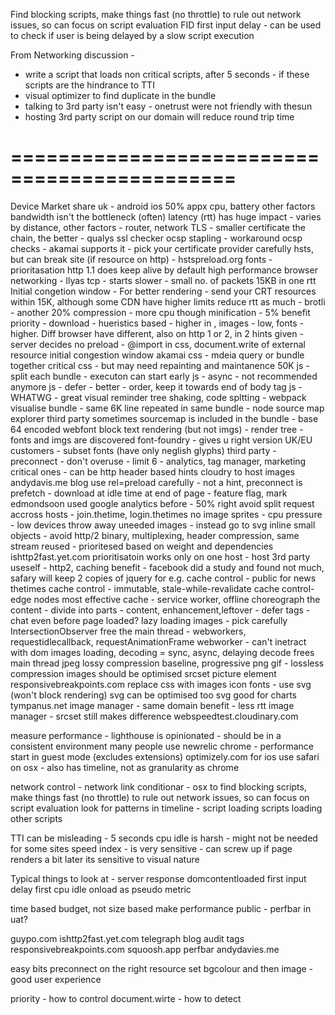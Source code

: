 Find blocking scripts, make things fast (no throttle) to rule out network issues, so can focus on script evaluation
FID first input delay - can be used to check if user is being delayed by a slow script execution

From Networking discussion - 
 - write a script that loads non critical scripts, after 5 seconds - if these scripts are the hindrance to TTI
 - visual optimizer to find duplicate in the bundle
 - talking to 3rd party isn't easy - onetrust were not friendly with thesun
 - hosting 3rd party script on our domain will reduce round trip time



=============================================
=============================================


Device Market share uk - android ios 50% appx
cpu, battery other factors
bandwidth isn't the bottleneck (often)
latency (rtt) has huge impact - varies by distance, other factors - router, network
TLS - smaller certificate the chain, the better - qualys ssl checker
ocsp stapling - workaround ocsp checks - akamai supports it - pick your certificate provider carefully
hsts, but can break site (if resource on http) - hstspreload.org
fonts - prioritasation
http 1.1 does keep alive by default
high performance browser networking - llyas
tcp - starts slower - small no. of packets 15KB in one rtt
Initial congetion window - For better rendering - send your CRT resources within 15K, although some CDN have higher limits
reduce rtt as much - brotli - another 20% compression - more cpu though
minification - 5% benefit
priority - download - hueristics based - higher in <head>, images - low, fonts - higher. Diff browser have different, also on http 1 or 2, in 2 hints given - server decides
no preload - @import in css, document.write of external resource
initial congestion window akamai
css - mdeia query 
  or bundle together 
  critical css - but may need repainting and maintanence
50K js - split each bundle - executon can start early
js - async - not recommended anymore
js - defer - better - order, keep it towards end of body tag
js - WHATWG - great visual reminder 
tree shaking, code spltting - webpack
visualise bundle - same 6K line repeated in same bundle - node source map explorer
third party sometimes sourcemap is included in the bundle - base 64 encoded
webfont block text rendering (but not imgs) - render tree - fonts and imgs are discovered 
font-foundry - gives u right version
UK/EU customers - subset fonts (have only neglish glyphs)
third party - preconnect - don't overuse - limit 6 - analytics, tag manager, marketing critical ones - can be http header based hints
cloudry to host images
andydavis.me blog
use rel=preload carefully - not a hint, preconnect is
prefetch - download at idle time at end of page - feature flag, mark edmondsoon used google analytics before  - 50% right
avoid split request accross hosts - join.thetime, login.thetimes
no image sprites - cpu pressure - low devices throw away uneeded images - instead go to svg
inline small objects - avoid
http/2 binary, multiplexing, header compression, same stream reused - prioritesed based on weight and dependencies
ishttp2fast.yet.com
prioritisatoin works only on one host - host 3rd party useself - http2, caching benefit - facebook did a study and found not much, safary will keep 2 copies of jquery for e.g.
cache control - public for news thetimes
cache control - immutable, stale-while-revalidate
cache control- edge nodes most effective
cache  - service worker, offline
choreograph the content - divide into parts - content, enhancement,leftover - defer tags - chat even before page loaded?
lazy loading images - pick carefully
IntersectionObserver
free the main thread - webworkers, requestidlecallback, requestAnimationFrame
webworker - can't inetract with dom
images loading, decoding = sync, async, delaying decode frees main thread
jpeg lossy compression baseline, progressive
png gif - lossless compression
images should be optimised
srcset
picture element
responsivebreakpoints.com
replace css with images
icon fonts - use svg (won't block rendering)
svg can be optimised too
svg good for charts
tympanus.net
image manager - same domain benefit - less rtt
image manager - srcset still makes difference
webspeedtest.cloudinary.com

measure performance - 
lighthouse is opinionated - should be in a consistent environment
many people use newrelic
chrome - performance start in guest mode (excludes extensions)
optimizely.com
for ios use safari on osx - also has timeline, not as granularity as chrome

network control - network link conditionar - osx
to find blocking scripts, make things fast (no throttle) to rule out network issues, so can focus on script evaluation
look for patterns in timeline - script loading scripts loading other scripts


TTI can be misleading - 5 seconds cpu idle is harsh - might not be needed for some sites
speed index - is very sensitive - can screw up if page renders a bit later its sensitive to visual nature

Typical things to look at - 
server response
domcontentloaded
first input delay
first cpu idle
onload as pseudo metric

time based budget, not size based
make performance public - perfbar in uat?



guypo.com
ishttp2fast.yet.com
telegraph blog audit tags
responsivebreakpoints.com
squoosh.app
perfbar
andydavies.me


easy bits 
preconnect on the right resource
set bgcolour and then image - good user experience
























priority - how to control
document.wirte - how to detect






